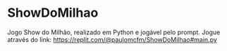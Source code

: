# ShowDoMilhao
 Jogo Show do Milhão, realizado em Python e jogável pelo prompt.
Jogue através do link: https://replit.com/@paulomcfm/ShowDoMilhao#main.py

